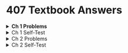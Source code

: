 # 407 Textbook Answers
<details>
<summary><b>Ch 1 Problems</b></summary>
  <details>
  <summary><i> Problems 1-10 </i></summary>
    
  ![01a](answers/Chapter1/Problems/01a.png)
  ![01b](answers/Chapter1/Problems/01b.png)
  ![02](answers/Chapter1/Problems/02.png)
  ![03](answers/Chapter1/Problems/03.png)
  ![04](answers/Chapter1/Problems/04.png)
  ![05](answers/Chapter1/Problems/05.png)
  ![06](answers/Chapter1/Problems/06.png)
  ![07a](answers/Chapter1/Problems/07a.png)
  ![07b](answers/Chapter1/Problems/07b.png)
  ![07c](answers/Chapter1/Problems/07c.png)
  ![07d](answers/Chapter1/Problems/07d.png)
  ![08a](answers/Chapter1/Problems/08a.png)
  ![08b](answers/Chapter1/Problems/08b.png)
  ![08c](answers/Chapter1/Problems/08c.png)
  ![08d](answers/Chapter1/Problems/08d.png)
  ![09](answers/Chapter1/Problems/09.png)
  ![10a](answers/Chapter1/Problems/10a.png)
  ![10b](answers/Chapter1/Problems/10b.png)
  ![10c](answers/Chapter1/Problems/10c.png)
  ![10d](answers/Chapter1/Problems/10d.png)
  ![10e](answers/Chapter1/Problems/10e.png)
  </details>

<details>
<summary><i> Problems 11-20 </i></summary>

![11a](answers/Chapter1/Problems/11a.png)
![11b](answers/Chapter1/Problems/11b.png)
![11c](answers/Chapter1/Problems/11c.png)
![12a](answers/Chapter1/Problems/12a.png)
![12b](answers/Chapter1/Problems/12b.png)
![13](answers/Chapter1/Problems/13.png)
![14](answers/Chapter1/Problems/14.png)
![15](answers/Chapter1/Problems/15.png)
![16a](answers/Chapter1/Problems/16a.png)
![16b](answers/Chapter1/Problems/16b.png)
![17](answers/Chapter1/Problems/17.png)
![18](answers/Chapter1/Problems/18.png)
![19a](answers/Chapter1/Problems/19a.png)
![19b](answers/Chapter1/Problems/19b.png)
![19c](answers/Chapter1/Problems/19c.png)
![20a](answers/Chapter1/Problems/20a.png)
![20b](answers/Chapter1/Problems/20b.png)
</details>

<details>
<summary><i> Problems 21-30 </i></summary>

![21](answers/Chapter1/Problems/21.png)
![22](answers/Chapter1/Problems/22.png)
![23](answers/Chapter1/Problems/23.png)
![24](answers/Chapter1/Problems/24.png)
![25](answers/Chapter1/Problems/25.png)
![26](answers/Chapter1/Problems/26.png)
![27](answers/Chapter1/Problems/27.png)
![28](answers/Chapter1/Problems/28.png)
![29](answers/Chapter1/Problems/29.png)
![30](answers/Chapter1/Problems/30.png)
![31](answers/Chapter1/Problems/31.png)
![32](answers/Chapter1/Problems/32.png)
![33a](answers/Chapter1/Problems/33a.png)
![33b](answers/Chapter1/Problems/33b.png)
</details>

</details>


<details>
<summary>Ch 1 Self-Test</summary>

![01](answers/Chapter1/Self-Test/01.png)
![02](answers/Chapter1/Self-Test/02.png)
![03](answers/Chapter1/Self-Test/03.png)
![04](answers/Chapter1/Self-Test/04.png)
![05](answers/Chapter1/Self-Test/05.png)
![06](answers/Chapter1/Self-Test/06.png)
![07](answers/Chapter1/Self-Test/07.png)
![08](answers/Chapter1/Self-Test/08.png)
![09](answers/Chapter1/Self-Test/09.png)
![10](answers/Chapter1/Self-Test/10.png)
![11](answers/Chapter1/Self-Test/11.png)
![12](answers/Chapter1/Self-Test/12.png)
![13](answers/Chapter1/Self-Test/13.png)
![14](answers/Chapter1/Self-Test/14.png)
![15](answers/Chapter1/Self-Test/15.png)
![16](answers/Chapter1/Self-Test/16.png)
![17](answers/Chapter1/Self-Test/17.png)
![18](answers/Chapter1/Self-Test/18.png)
![19](answers/Chapter1/Self-Test/19.png)
</details>

<details>
<summary>Ch 2 Problems</summary>

<details>
<summary>Problems 1-10</summary>
  
![01](answers/Chapter2/Problems/01.png)
![02](answers/Chapter2/Problems/02.png)
![03](answers/Chapter2/Problems/03.png)
![04a](answers/Chapter2/Problems/04a.png)
![04b](answers/Chapter2/Problems/04b.png)
![05a](answers/Chapter2/Problems/05a.png)
![05b](answers/Chapter2/Problems/05b.png)
![05c](answers/Chapter2/Problems/05c.png)
![05d](answers/Chapter2/Problems/05d.png)
![06a](answers/Chapter2/Problems/06a.png)
![06b](answers/Chapter2/Problems/06b.png)
![06c](answers/Chapter2/Problems/06c.png)
![06d](answers/Chapter2/Problems/06d.png)
![07a](answers/Chapter2/Problems/07a.png)
![07b](answers/Chapter2/Problems/07b.png)
![07c](answers/Chapter2/Problems/07c.png)
![08a](answers/Chapter2/Problems/08a.png)
![08b](answers/Chapter2/Problems/08b.png)
![08c](answers/Chapter2/Problems/08c.png)
![09](answers/Chapter2/Problems/09.png)
![10a](answers/Chapter2/Problems/10a.png)
![10b](answers/Chapter2/Problems/10b.png)
</details>

<details>
<summary>Problems 11-20</summary>

![11a](answers/Chapter2/Problems/11a.png)
![11b](answers/Chapter2/Problems/11b.png)
![12a](answers/Chapter2/Problems/12a.png)
![12b](answers/Chapter2/Problems/12b.png)
![12c](answers/Chapter2/Problems/12c.png)
![13a](answers/Chapter2/Problems/13a.png)
![13b](answers/Chapter2/Problems/13b.png)
![13c](answers/Chapter2/Problems/13c.png)
![13d](answers/Chapter2/Problems/13d.png)
![13e](answers/Chapter2/Problems/13e.png)
![14](answers/Chapter2/Problems/14.png)
![15a](answers/Chapter2/Problems/15a.png)
![15b](answers/Chapter2/Problems/15b.png)
![15c](answers/Chapter2/Problems/15c.png)
![15d](answers/Chapter2/Problems/15d.png)
![15e](answers/Chapter2/Problems/15e.png)
![16a](answers/Chapter2/Problems/16a.png)
![16b](answers/Chapter2/Problems/16b.png)
![16c](answers/Chapter2/Problems/16c.png)
![16d](answers/Chapter2/Problems/16d.png)
![16e](answers/Chapter2/Problems/16e.png)
![16f](answers/Chapter2/Problems/16f.png)
![16g](answers/Chapter2/Problems/16g.png)
![17](answers/Chapter2/Problems/17.png)
![18](answers/Chapter2/Problems/18.png)
![19](answers/Chapter2/Problems/19.png)
![20](answers/Chapter2/Problems/20.png)
</details>

<details>
<summary>Problems 21-30</summary>

![21a](answers/Chapter2/Problems/21a.png)
![21b](answers/Chapter2/Problems/21b.png)
![22](answers/Chapter2/Problems/22.png)
![23](answers/Chapter2/Problems/23.png)
![24](answers/Chapter2/Problems/24.png)
![25](answers/Chapter2/Problems/25.png)
![26](answers/Chapter2/Problems/26.png)
![27](answers/Chapter2/Problems/27.png)
![28a](answers/Chapter2/Problems/28a.png)
![28b](answers/Chapter2/Problems/28b.png)
![29aa](answers/Chapter2/Problems/29aa.png)
![29b](answers/Chapter2/Problems/29b.png)
![29c](answers/Chapter2/Problems/29c.png)
![30a](answers/Chapter2/Problems/30a.png)
![30b](answers/Chapter2/Problems/30b.png)
![30c](answers/Chapter2/Problems/30c.png)
</details>

<details>
<summary>Problems 31-40</summary>

![31a](answers/Chapter2/Problems/31a.png)
![31b](answers/Chapter2/Problems/31b.png)
![32](answers/Chapter2/Problems/32.png)
![33](answers/Chapter2/Problems/33.png)
![34](answers/Chapter2/Problems/34.png)
![35a](answers/Chapter2/Problems/35a.png)
![35b](answers/Chapter2/Problems/35b.png)
![35c](answers/Chapter2/Problems/35c.png)
![35d](answers/Chapter2/Problems/35d.png)
![36a](answers/Chapter2/Problems/36a.png)
![36b](answers/Chapter2/Problems/36b.png)
![37a](answers/Chapter2/Problems/37a.png)
![37b](answers/Chapter2/Problems/37b.png)
![38](answers/Chapter2/Problems/38.png)
![39](answers/Chapter2/Problems/39.png)
![40](answers/Chapter2/Problems/40.png)
</details>

<details>
<summary>Problems 41-56</summary>

![41](answers/Chapter2/Problems/41.png)
![42](answers/Chapter2/Problems/42.png)
![43a](answers/Chapter2/Problems/43a.png)
![43b](answers/Chapter2/Problems/43b.png)
![44a](answers/Chapter2/Problems/44a.png)
![44b](answers/Chapter2/Problems/44b.png)
![44c](answers/Chapter2/Problems/44c.png)
![45a](answers/Chapter2/Problems/45a.png)
![45b](answers/Chapter2/Problems/45b.png)
![46](answers/Chapter2/Problems/46.png)
![47](answers/Chapter2/Problems/47.png)
![48](answers/Chapter2/Problems/48.png)
![49](answers/Chapter2/Problems/49.png)
![50](answers/Chapter2/Problems/50.png)
![51](answers/Chapter2/Problems/51.png)
![52a](answers/Chapter2/Problems/52a.png)
![52b](answers/Chapter2/Problems/52b.png)
![53](answers/Chapter2/Problems/53.png)
![54](answers/Chapter2/Problems/54.png)
![55a](answers/Chapter2/Problems/55a.png)
![55b](answers/Chapter2/Problems/55b.png)
![56](answers/Chapter2/Problems/56.png)
</details>

</details>



<details>
<summary>Ch 2 Self-Test</summary>

<details>
<summary>Self-Test Questions 1-10</summary>
  
![01a](answers/Chapter2/Self-Test/01a.png)
![01b](answers/Chapter2/Self-Test/01b.png)
![01c](answers/Chapter2/Self-Test/01c.png)
![01d](answers/Chapter2/Self-Test/01d.png)
![01e](answers/Chapter2/Self-Test/01e.png)
![01f](answers/Chapter2/Self-Test/01f.png)
![02a](answers/Chapter2/Self-Test/02a.png)
![02b](answers/Chapter2/Self-Test/02b.png)
![03](answers/Chapter2/Self-Test/03.png)
![04](answers/Chapter2/Self-Test/04.png)
![05a](answers/Chapter2/Self-Test/05a.png)
![05b](answers/Chapter2/Self-Test/05b.png)
![06](answers/Chapter2/Self-Test/06.png)
![07a](answers/Chapter2/Self-Test/07a.png)
![07b](answers/Chapter2/Self-Test/07b.png)
![07c](answers/Chapter2/Self-Test/07c.png)
![08a](answers/Chapter2/Self-Test/08a.png)
![08b](answers/Chapter2/Self-Test/08b.png)
![08c](answers/Chapter2/Self-Test/08c.png)
![09a](answers/Chapter2/Self-Test/09a.png)
![09b](answers/Chapter2/Self-Test/09b.png)
![10](answers/Chapter2/Self-Test/10.png)
</details>
<details>
<summary>Self-Test Questions 11-20</summary>
  
![11](answers/Chapter2/Self-Test/11.png)
![12](answers/Chapter2/Self-Test/12.png)
![13](answers/Chapter2/Self-Test/13.png)
![14](answers/Chapter2/Self-Test/14.png)
![15](answers/Chapter2/Self-Test/15.png)
![16](answers/Chapter2/Self-Test/16.png)
![17](answers/Chapter2/Self-Test/17.png)
![18a](answers/Chapter2/Self-Test/18a.png)
![18b](answers/Chapter2/Self-Test/18b.png)
![18c](answers/Chapter2/Self-Test/18c.png)
![18d](answers/Chapter2/Self-Test/18d.png)
![19a](answers/Chapter2/Self-Test/19a.png)
![19b](answers/Chapter2/Self-Test/19b.png)
![20](answers/Chapter2/Self-Test/20.png)
</details>
</details>
